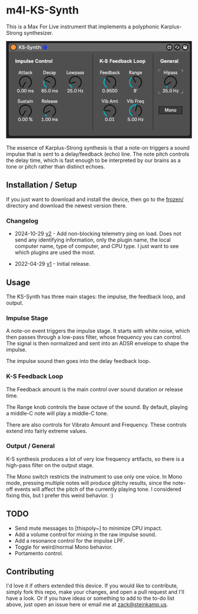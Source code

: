 # m4l-KS-Synth

This is a Max For Live instrument that implements a polyphonic Karplus-Strong synthesizer.

![The Interface](images/device.png)

The essence of Karplus-Strong synthesis is that a note-on triggers a sound impulse that is sent to a delay/feedback (echo) line. The note pitch controls the delay time, which is fast enough to be interpreted by our brains as a tone or pitch rather than distinct echoes.

## Installation / Setup

If you just want to download and install the device, then go to the [frozen/](https://github.com/zsteinkamp/m4l-KS-Synth/tree/main/frozen) directory and download the newest version there.

### Changelog

- 2024-10-29 [v2](https://github.com/zsteinkamp/m4l-ChiasticSlide/releases/download/v2/KS-Synth-v2.amxd) - Add non-blocking telemetry ping on load. Does not send any identifying information, only the plugin name, the local computer name, type of computer, and CPU type. I just want to see which plugins are used the most.

- 2022-04-29 [v1](https://github.com/zsteinkamp/m4l-KS-Synth/raw/main/frozen/KS-Synth-v1.amxd) - Initial release.

## Usage

The KS-Synth has three main stages: the impulse, the feedback loop, and output.

### Impulse Stage

A note-on event triggers the impulse stage. It starts with white noise, which then passes through a low-pass filter, whose frequency you can control. The signal is then normalized and sent into an ADSR envelope to shape the impulse.

The impulse sound then goes into the delay feedback loop.

### K-S Feedback Loop

The Feedback amount is the main control over sound duration or release time.

The Range knob controls the base octave of the sound. By default, playing a middle-C note will play a middle-C tone.

There are also controls for Vibrato Amount and Frequency. These controls extend into fairly extreme values.

### Output / General

K-S synthesis produces a lot of very low frequency artifacts, so there is a high-pass filter on the output stage.

The Mono switch restricts the instrument to use only one voice. In Mono mode, pressing multiple notes will produce glitchy results, since the note-off events will affect the pitch of the currently playing tone. I considered fixing this, but I prefer this weird behavior. :)

## TODO

* Send mute messages to [thispoly~] to minimize CPU impact.
* Add a volume control for mixing in the raw impulse sound.
* Add a resonance control for the impulse LPF.
* Toggle for weird/normal Mono behavior.
* Portamento control.

## Contributing

I'd love it if others extended this device. If you would like to contribute, simply fork this repo, make your changes, and open a pull request and I'll have a look. Or if you have ideas or something to add to the to-do list above, just open an issue here or email me at [zack@steinkamp.us](mailto:zack@steinkamp.us).

